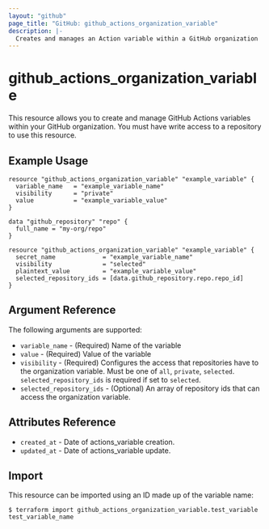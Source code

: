 ```yaml
---
layout: "github"
page_title: "GitHub: github_actions_organization_variable"
description: |-
  Creates and manages an Action variable within a GitHub organization
---
```


# github_actions_organization_variable

This resource allows you to create and manage GitHub Actions variables within your GitHub organization.
You must have write access to a repository to use this resource.

## Example Usage

```hcl
resource "github_actions_organization_variable" "example_variable" {
  variable_name   = "example_variable_name"
  visibility      = "private"
  value           = "example_variable_value"
}
```

```hcl
data "github_repository" "repo" {
  full_name = "my-org/repo"
}

resource "github_actions_organization_variable" "example_variable" {
  secret_name             = "example_variable_name"
  visibility              = "selected"
  plaintext_value         = "example_variable_value"
  selected_repository_ids = [data.github_repository.repo.repo_id]
}
```

## Argument Reference

The following arguments are supported:

* `variable_name`           - (Required) Name of the variable
* `value`                   - (Required) Value of the variable
* `visibility`              - (Required) Configures the access that repositories have to the organization variable.
                              Must be one of `all`, `private`, `selected`. `selected_repository_ids` is required if set to `selected`.
* `selected_repository_ids` - (Optional) An array of repository ids that can access the organization variable.

## Attributes Reference

* `created_at`      - Date of actions_variable creation.
* `updated_at`      - Date of actions_variable update.

## Import

This resource can be imported using an ID made up of the variable name:

```
$ terraform import github_actions_organization_variable.test_variable test_variable_name
```
